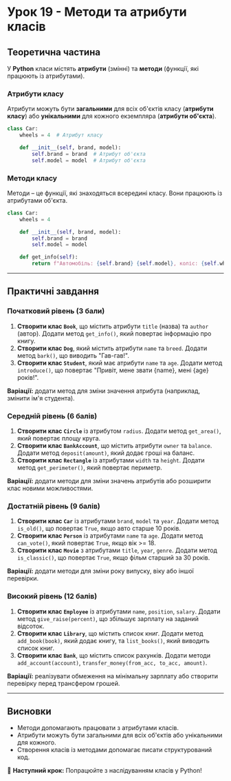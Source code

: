 # Урок 19 - Методи та атрибути класів

## Теоретична частина

У **Python** класи містять **атрибути** (змінні) та **методи** (функції, які працюють із атрибутами).

### **Атрибути класу**
Атрибути можуть бути **загальними** для всіх об'єктів класу (**атрибути класу**) або **унікальними** для кожного екземпляра (**атрибути об'єкта**).

```python
class Car:
    wheels = 4  # Атрибут класу

    def __init__(self, brand, model):
        self.brand = brand  # Атрибут об'єкта
        self.model = model  # Атрибут об'єкта
```

### **Методи класу**
Методи – це функції, які знаходяться всередині класу. Вони працюють із атрибутами об'єкта.

```python
class Car:
    wheels = 4

    def __init__(self, brand, model):
        self.brand = brand
        self.model = model

    def get_info(self):
        return f"Автомобіль: {self.brand} {self.model}, коліс: {self.wheels}"
```

---

## Практичні завдання

### Початковий рівень (3 бали)
1. **Створити клас `Book`**, що містить атрибути `title` (назва) та `author` (автор). Додати метод `get_info()`, який повертає інформацію про книгу.
2. **Створити клас `Dog`**, який містить атрибути `name` та `breed`. Додати метод `bark()`, що виводить "Гав-гав!".
3. **Створити клас `Student`**, який має атрибути `name` та `age`. Додати метод `introduce()`, що повертає "Привіт, мене звати {name}, мені {age} років!".

**Варіації:** додати метод для зміни значення атрибута (наприклад, змінити ім'я студента).

### Середній рівень (6 балів)
1. **Створити клас `Circle`** із атрибутом `radius`. Додати метод `get_area()`, який повертає площу круга.
2. **Створити клас `BankAccount`**, що містить атрибути `owner` та `balance`. Додати метод `deposit(amount)`, який додає гроші на баланс.
3. **Створити клас `Rectangle`** із атрибутами `width` та `height`. Додати метод `get_perimeter()`, який повертає периметр.

**Варіації:** додати методи для зміни значень атрибутів або розширити клас новими можливостями.

### Достатній рівень (9 балів)
1. **Створити клас `Car`** із атрибутами `brand`, `model` та `year`. Додати метод `is_old()`, що повертає `True`, якщо авто старше 10 років.
2. **Створити клас `Person`** із атрибутами `name` та `age`. Додати метод `can_vote()`, який повертає `True`, якщо вік >= 18.
3. **Створити клас `Movie`** з атрибутами `title`, `year`, `genre`. Додати метод `is_classic()`, що повертає `True`, якщо фільм старший за 30 років.

**Варіації:** додати методи для зміни року випуску, віку або іншої перевірки.

### Високий рівень (12 балів)
1. **Створити клас `Employee`** із атрибутами `name`, `position`, `salary`. Додати метод `give_raise(percent)`, що збільшує зарплату на заданий відсоток.
2. **Створити клас `Library`**, що містить список книг. Додати метод `add_book(book)`, який додає книгу, та `list_books()`, який виводить список книг.
3. **Створити клас `Bank`**, що містить список рахунків. Додати методи `add_account(account)`, `transfer_money(from_acc, to_acc, amount)`.

**Варіації:** реалізувати обмеження на мінімальну зарплату або створити перевірку перед трансфером грошей.

---

## Висновки
- Методи допомагають працювати з атрибутами класів.
- Атрибути можуть бути загальними для всіх об'єктів або унікальними для кожного.
- Створення класів із методами допомагає писати структурований код.

🎯 **Наступний крок:** Попрацюйте з наслідуванням класів у Python!
